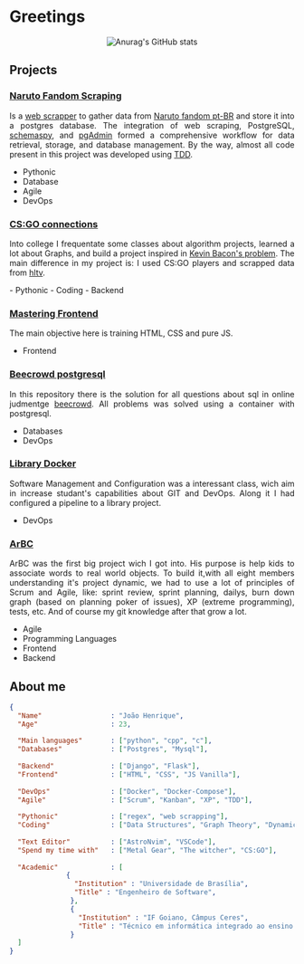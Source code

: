 # Greetings

<p align="center">

<img alt="Anurag's GitHub stats" src="https://github-readme-stats.vercel.app/api?username=JoaoHenrique12&show_icons=true&theme=tokyonight">

</p>

## Projects

### [Naruto Fandom Scraping](https://github.com/JoaoHenrique12/naruto_fandom_scraping)

<p align="justify" >
Is a <a href="https://en.wikipedia.org/wiki/Web_scraping">web scrapper</a> to gather data from 
<a href="https://naruto.fandom.com/pt-br/wiki/Categoria:Ninjutsu">Naruto fandom pt-BR</a> and 
store it into a postgres database. 
The integration of web scraping, PostgreSQL, <a href="https://github.com/schemaspy/schemaspy">schemaspy</a>,
and <a href="https://www.pgadmin.org/">pgAdmin</a> formed a comprehensive workflow for data retrieval, storage,
and database management. 
By the way, almost all code present in this project was developed using <a href="https://en.wikipedia.org/wiki/Test-driven_development">TDD</a>.
</p>

- Pythonic
- Database
- Agile
- DevOps

### [CS:GO connections](https://github.com/projeto-de-algoritmos/Grafos1_csgo_connections)
<p align="justify">
Into college I frequentate some classes about algorithm projects, learned a lot about Graphs,
and build a project inspired in <a href="https://en.wikipedia.org/wiki/Six_Degrees_of_Kevin_Bacon">Kevin Bacon's problem</a>.
The main difference in my project is: I used CS:GO players and scrapped data from <a href="https://www.hltv.org/">hltv</a>.
</p>
- Pythonic
- Coding
- Backend


### [Mastering Frontend](https://github.com/JoaoHenrique12/mastering_frontend)

The main objective here is training HTML, CSS and pure JS.

- Frontend


### [Beecrowd postgresql](https://github.com/JoaoHenrique12/beecrowd_postgresql)

<p align="justify">
In this repository there is the solution for all questions about sql in online judmentge 
<a href="https://www.beecrowd.com.br/judge/pt/problems/index/9">beecrowd</a>. All problems was solved
using a container with postgresql.
</p>

- Databases
- DevOps

### [Library Docker](https://github.com/JoaoHenrique12/library_docker)

<p align="justify">
Software Management and Configuration was a interessant class, wich aim in increase studant's capabilities
about GIT and DevOps. Along it I had configured a pipeline to a library project. 
</p>

- DevOps

### [ArBC](https://github.com/fga-eps-mds/2019.2-ArBC)
<p align="justify">
ArBC was the first big project wich I got into. His purpose is help kids to associate words to real world objects.
To build it,with all eight members understanding it's project dynamic, we had to use a lot of principles of Scrum
and Agile, like: sprint review, sprint planning, dailys, burn down graph (based on planning poker of issues),
XP (extreme programming), tests, etc. And of course my git knowledge after that grow a lot.
</p>

- Agile
- Programming Languages
- Frontend
- Backend

## About me

```json
{
  "Name"                 : "João Henrique",
  "Age"                  : 23,
  
  "Main languages"       : ["python", "cpp", "c"],
  "Databases"            : ["Postgres", "Mysql"],
  
  "Backend"              : ["Django", "Flask"],
  "Frontend"             : ["HTML", "CSS", "JS Vanilla"],
  
  "DevOps"               : ["Docker", "Docker-Compose"],
  "Agile"                : ["Scrum", "Kanban", "XP", "TDD"],
  
  "Pythonic"             : ["regex", "web scrapping"],
  "Coding"               : ["Data Structures", "Graph Theory", "Dynamic Programming", "Design Patterns"],
  
  "Text Editor"          : ["AstroNvim", "VSCode"],
  "Spend my time with"   : ["Metal Gear", "The witcher", "CS:GO"],
  
  "Academic"             : [
              {
                "Institution" : "Universidade de Brasília",
                "Title" : "Engenheiro de Software",
               },
               {
                 "Institution" : "IF Goiano, Câmpus Ceres",
                 "Title" : "Técnico em informática integrado ao ensino médio"
               }
  ]
}

```
